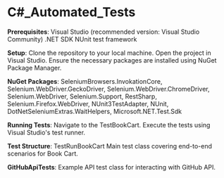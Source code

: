 # C#_Automated_Tests

**Prerequisites**: Visual Studio (recommended version: Visual Studio Community) .NET SDK NUnit test framework

**Setup**: Clone the repository to your local machine. Open the project in Visual Studio. Ensure the necessary packages are installed using NuGet Package Manager.

**NuGet Packages**: SeleniumBrowsers.InvokationCore, Selenium.WebDriver.GeckoDriver, Selenium.WebDriver.ChromeDriver, Selenium.WebDriver, Selenium.Support, RestSharp, Selenium.Firefox.WebDriver, NUnit3TestAdapter, NUnit, DotNetSeleniumExtras.WaitHelpers, Microsoft.NET.Test.Sdk

**Running Tests**: Navigate to the TestBookCart. Execute the tests using Visual Studio's test runner.

**Test Structure**: TestRunBookCart Main test class covering end-to-end scenarios for Book Cart.

**GitHubApiTests**: Example API test class for interacting with GitHub API.
